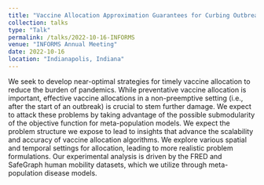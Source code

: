 ```yaml
---
title: "Vaccine Allocation Approximation Guarantees for Curbing Outbreaks"
collection: talks
type: "Talk"
permalink: /talks/2022-10-16-INFORMS
venue: "INFORMS Annual Meeting"
date: 2022-10-16
location: "Indianapolis, Indiana"
---
```


We seek to develop near-optimal strategies for timely vaccine allocation to reduce the burden of pandemics. While preventative vaccine allocation is important, effective vaccine allocations in a non-preemptive setting (i.e., after the start of an outbreak) is crucial to stem further damage. We expect to attack these problems by taking advantage of the possible submodularity of the objective function for meta-population models. We expect the problem structure we expose to lead to insights that advance the scalability and accuracy of vaccine allocation algorithms. We explore various spatial and temporal settings for allocation, leading to more realistic problem formulations. Our experimental analysis is driven by the FRED and SafeGraph human mobility datasets, which we utilize through meta-population disease models.